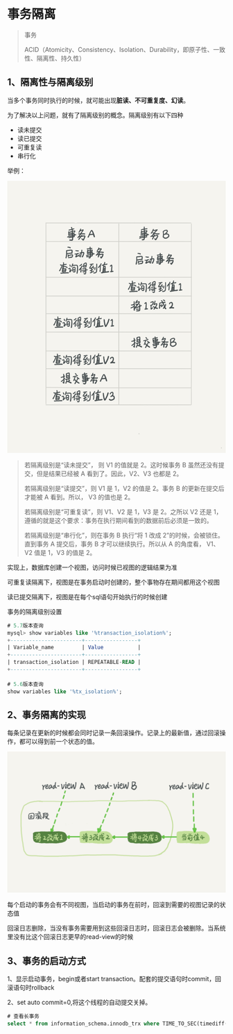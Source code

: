 # 事务隔离

> 事务
>
> ACID（Atomicity、Consistency、Isolation、Durability，即原子性、一致性、隔离性、持久性）

## 1、隔离性与隔离级别

当多个事务同时执行的时候，就可能出现**脏读、不可重复度、幻读**。

为了解决以上问题，就有了隔离级别的概念。隔离级别有以下四种

-  读未提交
- 读已提交
- 可重复读
- 串行化

举例：

![img](assets/7dea45932a6b722eb069d2264d0066f8.png)

> 若隔离级别是“读未提交”， 则 V1 的值就是 2。这时候事务 B 虽然还没有提交，但是结果已经被 A 看到了。因此，V2、V3 也都是 2。
>
> 若隔离级别是“读提交”，则 V1 是 1，V2 的值是 2。事务 B 的更新在提交后才能被 A 看到。所以， V3 的值也是 2。
>
> 若隔离级别是“可重复读”，则 V1、V2 是 1，V3 是 2。之所以 V2 还是 1，遵循的就是这个要求：事务在执行期间看到的数据前后必须是一致的。
>
> 若隔离级别是“串行化”，则在事务 B 执行“将 1 改成 2”的时候，会被锁住。直到事务 A 提交后，事务 B 才可以继续执行。所以从 A 的角度看， V1、V2 值是 1，V3 的值是 2。

实现上，数据库创建一个视图，访问时候已视图的逻辑结果为准

可重复读隔离下，视图是在事务启动时创建的，整个事物存在期间都用这个视图

读已提交隔离下，视图是在每个sql语句开始执行的时候创建



事务的隔离级别设置

```sql
# 5.7版本查询
mysql> show variables like '%transaction_isolation%';
+-----------------------+-----------------+
| Variable_name         | Value           |
+-----------------------+-----------------+
| transaction_isolation | REPEATABLE-READ |
+-----------------------+-----------------+

# 5.6版本查询
show variables like '%tx_isolation%';
```



## 2、事务隔离的实现

每条记录在更新的时候都会同时记录一条回滚操作。记录上的最新值，通过回滚操作，都可以得到前一个状态的值。

![img](assets/d9c313809e5ac148fc39feff532f0fee.png)

每个启动的事务会有不同视图，当启动的事务在前时，回滚到需要的视图记录的状态值

回滚日志删除，当没有事务需要用到这些回滚日志时，回滚日志会被删除。当系统里没有比这个回滚日志更早的read-view的时候

## 3、事务的启动方式

1、显示启动事务，begin或者start transaction。配套的提交语句时commit，回滚语句时rollback

2、set auto commit=0,将这个线程的自动提交关掉。

```sql
# 查看长事务
select * from information_schema.innodb_trx where TIME_TO_SEC(timediff(now(),trx_started))>60
```

























